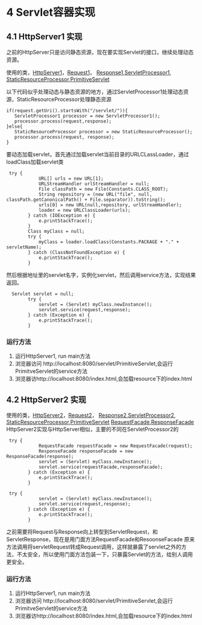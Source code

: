 # 4 Servlet容器实现

## 4.1 HttpServer1 实现
之前的HttpServer只是访问静态资源，现在要实现Servlet的接口，继续处理动态资源。

使用的类，[HttpServer1](/src/main/java/servlet/HttpServer1.java)，[Request1](/src/main/java/servlet/Request1.java)，
[Response1](/src/main/java/servlet/Response1.java),[ServletProcessor1](/src/main/java/servlet/ServletProcessor1.java),
[StaticResourceProcessor](/src/main/java/servlet/StaticResourceProcessor.java),[PrimitiveServlet](/src/main/java/servlet/PrimitiveServlet.java)


以下代码似乎处理动态与静态资源的地方，通过ServletProcessor1处理动态资源，StaticResourceProcessor处理静态资源
```
if(request.getUri().startsWith("/servlet/")){
   ServletProcessor1 processor = new ServletProcessor1();
   processor.process(request,response);
}else{
   StaticResourceProcessor processor = new StaticResourceProcessor();
   processor.process(request, response);
}
```

要动态加载servlet，首先通过加载servlet当前目录的URLCLassLoader，通过loadClass加载servlet类
```
 try {
            URL[] urls = new URL[1];
            URLStreamHandler urlStreamHandler = null;
            File classPath = new File(Constants.CLASS_ROOT);
            String repository = (new URL("file", null, classPath.getCanonicalPath() + File.separator)).toString();
            urls[0] = new URL(null,repository, urlStreamHandler);
            loader = new URLClassLoader(urls);
        } catch (IOException e) {
            e.printStackTrace();
        }
        Class myClass = null;
        try {
            myClass = loader.loadClass(Constants.PACKAGE + "." + servletName);
        } catch (ClassNotFoundException e) {
            e.printStackTrace();
        }
```
然后根据地址里的servlet名字，实例化servlet，然后调用service方法，实现结果返回。

```
  Servlet servlet = null;
        try {
            servlet = (Servlet) myClass.newInstance();
            servlet.service(request,response);
        } catch (Exception e) {
            e.printStackTrace();
        }
```


### 运行方法
1. 运行HttpServer1, run main方法
2. 浏览器访问 http://localhost:8080/servlet/PrimitiveServlet,会运行PrimitveServlet的service方法
3. 浏览器访http://localhost:8080/index.html,会加载resource下的index.html

## 4.2 HttpServer2 实现

使用的类，[HttpServer2](/src/main/java/servlet/HttpServer2.java)，[Request2](/src/main/java/servlet/Request2.java)，
[Response2](/src/main/java/servlet/Response2.java),[ServletProcessor2](/src/main/java/servlet/ServletProcessor2.java),
[StaticResourceProcessor](/src/main/java/servlet/StaticResourceProcessor.java),[PrimitiveServlet](/src/main/java/servlet/PrimitiveServlet.java)
[RequestFacade](/src/main/java/servlet/RequestFacade.java),[ResponseFacade](/src/main/java/servlet/ResponseFacade.java)
HttpServer2实现与HttpServer相似，主要的不同在ServletProcessor2的

```
 try {
            RequestFacade requestFacade = new RequestFacade(request);
            ResponseFacade responseFacade = new ResponseFacade(response);
            servlet = (Servlet) myClass.newInstance();
            servlet.service(requestFacade,responseFacade);
        } catch (Exception e) {
            e.printStackTrace();
        }
```

```
 try {
            servlet = (Servlet) myClass.newInstance();
            servlet.service(request,response);
        } catch (Exception e) {
            e.printStackTrace();
        }
```
之前需要将Request与Response向上转型到ServletRequest，和ServletResponse，现在是用门面方法RequestFacade和ResoonseFacade
原来方法调用将servletRequest转成Request调用，这样就暴露了servlet之外的方法，不太安全，所以使用门面方法包装一下，只暴露Servlet的方法，给别人调用更安全。

### 运行方法
1. 运行HttpServer1, run main方法
2. 浏览器访问 http://localhost:8080/servlet/PrimitiveServlet,会运行PrimitveServlet的service方法
3. 浏览器访http://localhost:8080/index.html,会加载resource下的index.html
